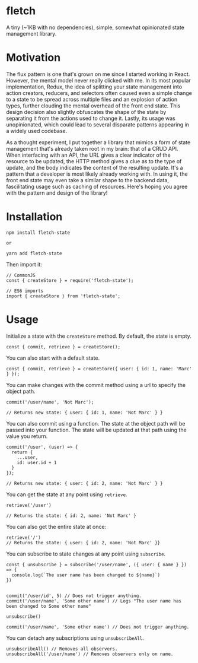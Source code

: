 # fletch
A tiny (~1KB with no dependencies), simple, somewhat opinionated state management library.

# Motivation

The flux pattern is one that's grown on me since I started working in React. However, the mental model never really clicked with me. In its most popular implementation, Redux, the idea of splitting your state management into action creators, reducers, and selectors often caused even a simple change to a state to be spread across multiple files and an explosion of action types, further clouding the mental overhead of the front end state. This design decision also slightly obfuscates the shape of the state by separating it from the actions used to change it. Lastly, its usage was unopinionated, which could lead to several disparate patterns appearing in a widely used codebase.

As a thought experiment, I put together a library that mimics a form of state management that's already taken root in my brain: that of a CRUD API. When interfacing with an API, the URL gives a clear indicator of the resource to be updated, the HTTP method gives a clue as to the type of update, and the body indicates the content of the resulting update. It's a pattern that a developer is most likely already working with. In using it, the front end state may even take a similar shape to the backend data, fascilitating usage such as caching of resources. Here's hoping you agree with the pattern and design of the library!

# Installation 

```
npm install fletch-state

or 

yarn add fletch-state
```

Then import it:

```
// CommonJS
const { createStore } = require('fletch-state');

// ES6 imports
import { createStore } from 'fletch-state';
```

# Usage

Initialize a state with the `createStore` method. By default, the state is empty.

```
const { commit, retrieve } = createStore();
```

You can also start with a default state.

```
const { commit, retrieve } = createStore({ user: { id: 1, name: 'Marc' } });
```

You can make changes with the commit method using a url to specify the object path.

```
commit('/user/name', 'Not Marc');

// Returns new state: { user: { id: 1, name: 'Not Marc' } }
```

You can also commit using a function. The state at the object path will be passed into your function. The state will be updated at that path using the value you return.

```
commit('/user', (user) => {
  return {
    ...user,
    id: user.id + 1
  }
});

// Returns new state: { user: { id: 2, name: 'Not Marc' } }
```

You can get the state at any point using `retrieve`.

```
retrieve('/user')

// Returns the state: { id: 2, name: 'Not Marc' }
```

You can also get the entire state at once:

```
retrieve('/')
// Returns the state: { user: { id: 2, name: 'Not Marc' }}
```

You can subscribe to state changes at any point using `subscribe`.

```
const { unsubscribe } = subscribe('/user/name', ({ user: { name } }) => {
  console.log(`The user name has been changed to ${name}`)
})


commit('/user/id', 5) // Does not trigger anything.
commit('/user/name', 'Some other name') // Logs "The user name has been changed to Some other name"

unsubscribe()

commit('/user/name', 'Some other name') // Does not trigger anything.
```

You can detach any subscriptions using `unsubscribeAll`.

```
unsubscribeAll() // Removes all observers.
unsubscribeAll('/user/name') // Removes observers only on name.
```

